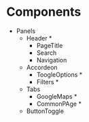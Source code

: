 Components
==========

- Panels
  - Header *
    - PageTitle
    - Search
    - Navigation
  - Accordeon
    - ToogleOptions *
    - Filters *
  - Tabs
    - GoogleMaps *
    - CommonPAge *
  - ButtonToggle
